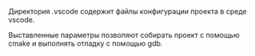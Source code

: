 Директория .vscode содержит файлы конфигурации проекта в среде vscode.

Выставленные параметры позволяют собирать проект с помощью cmake и выполнять отладку с помощью gdb.